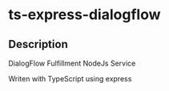 # ts-express-dialogflow


## Description 
DialogFlow Fulfillment NodeJs Service

Writen with TypeScript using express 

